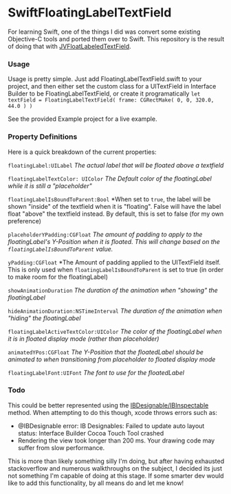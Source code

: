 SwiftFloatingLabelTextField
===========================

For learning Swift, one of the things I did was convert some existing Objective-C tools and ported them over to Swift.  This repository is the result of doing that with [JVFloatLabeledTextField](https://github.com/jverdi/JVFloatLabeledTextField).

### Usage
Usage is pretty simple.   Just add FloatingLabelTextField.swift to your project, and then either set the custom class for a UITextField in Interface Builder to be FloatingLabelTextField, or create it programatically `let textField = FloatingLabelTextField( frame: CGRectMake( 0, 0, 320.0, 44.0 ) )`

See the provided Example project for a live example.

### Property Definitions
Here is a quick breakdown of the current properties:


`floatingLabel:UILabel`
*The actual label that will be floated above a textfield*

`floatingLabelTextColor: UIColor`
*The Default color of the floatingLabel while it is still a "placeholder"*

`floatingLabelIsBoundToParent:Bool`
*When set to `true`, the label will be shown "inside" of the textfield when it is "floating".  False will have the label float "above" the textfield instead.  By default, this is set to false (for my own preference)

`placeholderYPadding:CGFloat`
*The amount of padding to apply to the floatingLabel's Y-Position when it is floated.  This will change based on the `floatingLabelIsBoundToParent` value.*

`yPadding:CGFloat`
*The Amount of padding applied to the UITextField itself.  This is only used when `floatingLabelIsBoundToParent` is set to true (in order to make room for the floatingLabel)

`showAnimationDuration`
*The duration of the animation when "showing" the floatingLabel*

`hideAnimationDuration:NSTimeInterval`
*The duration of the animation when "hiding" the floatingLabel*

`floatingLabelActiveTextColor:UIColor`
*The color of the floatingLabel when it is in floated display mode (rather than placeholder)*

`animatedYPos:CGFloat`
*The Y-Position that the floatedLabel should be animated to when transitioning from placeholder to floated display mode*

`floatingLabelFont:UIFont`
*The font to use for the floatedLabel*

### Todo
This could be better represented using the [IBDesignable/IBInspectable](http://www.thinkandbuild.it/building-custom-ui-element-with-ibdesignable/) method.  When attempting to do this though, xcode throws errors such as:
* @IBDesignable error: IB Designables: Failed to update auto layout status: Interface Builder Cocoa Touch Tool crashed
* Rendering the view took longer than 200 ms. Your drawing code may suffer from slow performance.

This is more than likely something silly I'm doing, but after having exhausted stackoverflow and numerous walkthroughs on the subject, I decided its just not something I'm capable of doing at this stage.  If some smarter dev would like to add this functionality, by all means do and let me know!
